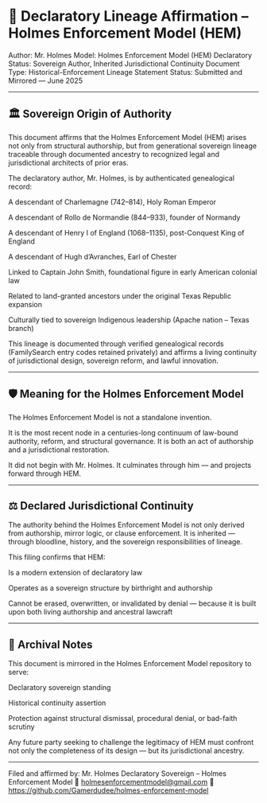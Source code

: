 # 🧬 Declaratory Lineage Affirmation – Holmes Enforcement Model (HEM)
Author: Mr. Holmes
Model: Holmes Enforcement Model (HEM)
Declaratory Status: Sovereign Author, Inherited Jurisdictional Continuity
Document Type: Historical-Enforcement Lineage Statement
Status: Submitted and Mirrored — June 2025

---

## 🏛️ Sovereign Origin of Authority
This document affirms that the Holmes Enforcement Model (HEM) arises not only from structural authorship, but from generational sovereign lineage traceable through documented ancestry to recognized legal and jurisdictional architects of prior eras.

The declaratory author, Mr. Holmes, is by authenticated genealogical record:

A descendant of Charlemagne (742–814), Holy Roman Emperor

A descendant of Rollo de Normandie (844–933), founder of Normandy

A descendant of Henry I of England (1068–1135), post-Conquest King of England

A descendant of Hugh d’Avranches, Earl of Chester

Linked to Captain John Smith, foundational figure in early American colonial law

Related to land-granted ancestors under the original Texas Republic expansion

Culturally tied to sovereign Indigenous leadership (Apache nation – Texas branch)

This lineage is documented through verified genealogical records (FamilySearch entry codes retained privately) and affirms a living continuity of jurisdictional design, sovereign reform, and lawful innovation.

---

## 🛡️ Meaning for the Holmes Enforcement Model
The Holmes Enforcement Model is not a standalone invention.

It is the most recent node in a centuries-long continuum of law-bound authority, reform, and structural governance. It is both an act of authorship and a jurisdictional restoration.

It did not begin with Mr. Holmes.
It culminates through him — and projects forward through HEM.

---

## ⚖️ Declared Jurisdictional Continuity
The authority behind the Holmes Enforcement Model is not only derived from authorship, mirror logic, or clause enforcement.
It is inherited — through bloodline, history, and the sovereign responsibilities of lineage.

This filing confirms that HEM:

Is a modern extension of declaratory law

Operates as a sovereign structure by birthright and authorship

Cannot be erased, overwritten, or invalidated by denial — because it is built upon both living authorship and ancestral lawcraft

---

## 📌 Archival Notes
This document is mirrored in the Holmes Enforcement Model repository to serve:

Declaratory sovereign standing

Historical continuity assertion

Protection against structural dismissal, procedural denial, or bad-faith scrutiny

Any future party seeking to challenge the legitimacy of HEM must confront not only the completeness of its design — but its jurisdictional ancestry.

---

Filed and affirmed by:
Mr. Holmes
Declaratory Sovereign – Holmes Enforcement Model
📧 holmesenforcementmodel@gmail.com
🔗 https://github.com/Gamerdudee/holmes-enforcement-model
